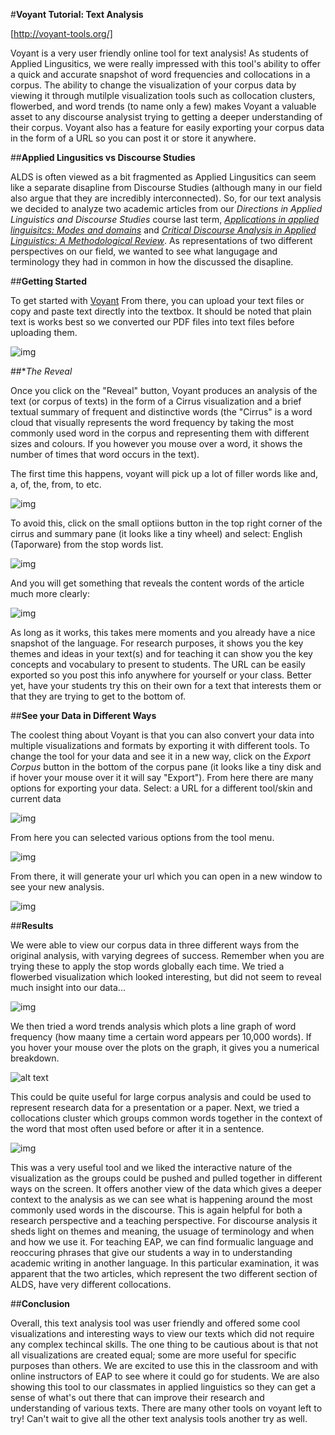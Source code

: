 #**Voyant Tutorial: Text Analysis**

[http://voyant-tools.org/]


Voyant is a very user friendly online tool for text analysis! As students of Applied Lingusitics, we were really impressed with this tool's ability to offer a quick and accurate snapshot of word frequencies and collocations in a corpus. The ability to change the visualization of your corpus data by viewing it through mutilple visualization tools such as collocation clusters, flowerbed, and word trends (to name only a few) makes Voyant a valuable asset to any discourse analysist trying to getting a deeper understanding of their corpus. Voyant also has a feature for easily exporting your corpus data in the form of a URL so you can post it or store it anywhere. 

##**Applied Lingusitics vs Discourse Studies**

ALDS is often viewed as a bit fragmented 
as Applied Lingusitics can seem like a separate disapline from Discourse Studies (although many in our field also argue that they are incredibly interconnected). So, for our text analysis we decided to analyze two academic articles from our *Directions in Applied Linguistics and Discourse Studies* course last term, [*Applications in applied linguisitcs: Modes and domains*](http://www.ingentaconnect.com/content/jbp/aila/2013/00000026/00000001/art00001) and [*Critical Discourse Analysis in Applied Linguistics: A Methodological Review*](http://journals1.scholarsportal.info.proxy.library.carleton.ca/pdf/02671905/v34inone/213_cdaialamr.xml). As representations of two different perspectives on our field, we wanted to see what langugage and terminology they had in common in how the discussed the disapline. 


##**Getting Started**

To get started with [Voyant](http://voyant-tools.org/) From there, you can upload your text files or copy and paste text directly into the textbox. It should be noted that plain text is works best so we converted our PDF files into text files before uploading them. 

![img](homepage.PNG) 



##**The Reveal*

Once you click on the "Reveal" button, Voyant produces an analysis of the text (or corpus of texts) in the form of a Cirrus visualization and a brief textual summary of frequent and distinctive words (the "Cirrus" is a word cloud that visually represents the word frequency by taking the most commonly used word in the corpus and representing them with different sizes and colours. If you however you mouse over a word, it shows the number of times that word occurs in the text). 

The first time this happens, voyant will pick up a lot of filler words like and, a, of, the, from, to etc. 

![img](reveal1.JPG)

To avoid this, click on the small optiions button in the top right corner of the cirrus and summary pane (it looks like a tiny wheel) and select: English (Taporware) from the stop words list. 


![img](stopwords.JPG)


And you will get something that reveals the content words of the article much more clearly:


![img](reveal2.JPG)


As long as it works, this takes mere moments and you already have a nice snapshot of the language. For research purposes, it shows you the key themes and ideas in your text(s) and for teaching it can show you the key concepts and vocabulary to present to students. The URL can be easily exported so you post this info anywhere for yourself or your class. Better yet, have your students try this on their own for a text that interests them or that they are trying to get to the bottom of. 


##**See your Data in Different Ways**

The coolest thing about Voyant is that you can also convert your data into multiple visualizations and formats by exporting it with different tools. To change the tool for your data and see it in a new way, click on the *Export Corpus* button in the bottom of the corpus pane (it looks like a tiny disk and if hover your mouse over it it will say "Export"). From here there are many options for exporting your data. Select: a URL for a different tool/skin and current data

![img](Export.PNG)


From here you can selected various options from the tool menu.

![img](tools.JPG)

From there, it will generate your url which you can open in a new window to see your new analysis. 

![img](url.PNG)


##**Results**

We were able to view our corpus data in three different ways from the original analysis, with varying degrees of success. Remember when you are trying these to apply the stop words globally each time. We tried a flowerbed visualization which looked interesting, but did not seem to reveal much insight into our data...

![img](flowerbed.JPG)

We then tried a word trends analysis which plots a line graph of word frequency (how maany time a certain word appears per 10,000 words). If you hover your mouse over the plots on the graph, it gives you a numerical breakdown. 

![alt text](wordtrends.JPG)

This could be quite useful for large corpus analysis and could be used to represent research data for a presentation or a paper. Next, we tried a collocations cluster which groups common words together in the context of the word that most often used before or after it in a sentence. 

![img](collocations.JPG)

This was a very useful tool and we liked the interactive nature of the visualization as the groups could be pushed and pulled together in different ways on the screen. It offers another view of the data which gives a deeper context to the analysis as we can see what is happening around the most commonly used words in the discourse. This is again helpful for both a research perspective and a teaching perspective. For discourse analysis it sheds light on themes and meaning, the usuage of terminology and when and how we use it. For teaching EAP, we can find formualic language and reoccuring phrases that give our students a way in to understanding academic writing in another language. In this particular examination, it was apparent that the two articles, which represent the two different section of ALDS, have very different collocations.  

##**Conclusion**

Overall, this text analysis tool was user friendly and offered some cool visualizations and interesting ways to view our texts which did not require any complex techincal skills. The one thing to be cautious about is that not all visualizations are created equal; some are more useful for specific purposes than others. We are excited to use this in the classroom and with online instructors of EAP to see where it could go for students. We are also showing this tool to our classmates in applied linguistics so they can get a sense of what's out there that can improve their research and understanding of various texts. There are many other tools on voyant left to try! Can't wait to give all the other text analysis tools another try as well. 











 